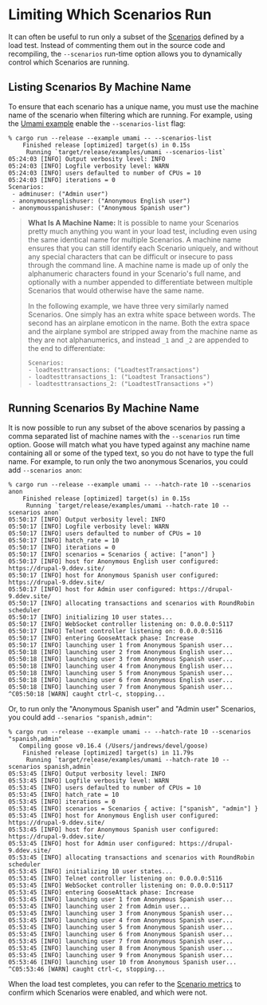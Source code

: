 # Limiting Which Scenarios Run

It can often be useful to run only a subset of the [Scenarios](../glossary.html#scenario) defined by a load test. Instead of commenting them out in the source code and recompiling, the `--scenarios` run-time option allows you to dynamically control which Scenarios are running.

## Listing Scenarios By Machine Name
To ensure that each scenario has a unique name, you must use the machine name of the scenario when filtering which are running. For example, using the [Umami example](../example/umami.html) enable the `--scenarios-list` flag:

```bash,ignore
% cargo run --release --example umami -- --scenarios-list
    Finished release [optimized] target(s) in 0.15s
     Running `target/release/examples/umami --scenarios-list`
05:24:03 [INFO] Output verbosity level: INFO
05:24:03 [INFO] Logfile verbosity level: WARN
05:24:03 [INFO] users defaulted to number of CPUs = 10
05:24:03 [INFO] iterations = 0
Scenarios:
 - adminuser: ("Admin user")
 - anonymousenglishuser: ("Anonymous English user")
 - anonymousspanishuser: ("Anonymous Spanish user")
 ```

> **What Is A Machine Name:** It is possible to name your Scenarios pretty much anything you want in your load test, including even using the same identical name for multiple Scenarios. A machine name ensures that you can still identify each Scenario uniquely, and without any special characters that can be difficult or insecure to pass through the command line. A machine name is made up of only the alphanumeric characters found in your Scenario's full name, and optionally with a number appended to differentiate between multiple Scenarios that would otherwise have the same name.
>
> In the following example, we have three very similarly named Scenarios. One simply has an extra white space between words. The second has an airplane emoticon in the name. Both the extra space and the airplane symbol are stripped away from the machine name as they are not alphanumerics, and instead `_1` and `_2` are appended to the end to differentiate:
>
> ```ignore
> Scenarios:
> - loadtesttransactions: ("LoadtestTransactions")
> - loadtesttransactions_1: ("Loadtest Transactions")
> - loadtesttransactions_2: ("LoadtestTransactions ✈️")
>
> ```

## Running Scenarios By Machine Name

It is now possible to run any subset of the above scenarios by passing a comma separated list of machine names with the `--scenarios` run time option. Goose will match what you have typed against any machine name containing all or some of the typed text, so you do not have to type the full name. For example, to run only the two anonymous Scenarios, you could add `--scenarios anon`:

```bash,ignore
% cargo run --release --example umami -- --hatch-rate 10 --scenarios anon
    Finished release [optimized] target(s) in 0.15s
     Running `target/release/examples/umami --hatch-rate 10 --scenarios anon`
05:50:17 [INFO] Output verbosity level: INFO
05:50:17 [INFO] Logfile verbosity level: WARN
05:50:17 [INFO] users defaulted to number of CPUs = 10
05:50:17 [INFO] hatch_rate = 10
05:50:17 [INFO] iterations = 0
05:50:17 [INFO] scenarios = Scenarios { active: ["anon"] }
05:50:17 [INFO] host for Anonymous English user configured: https://drupal-9.ddev.site/
05:50:17 [INFO] host for Anonymous Spanish user configured: https://drupal-9.ddev.site/
05:50:17 [INFO] host for Admin user configured: https://drupal-9.ddev.site/
05:50:17 [INFO] allocating transactions and scenarios with RoundRobin scheduler
05:50:17 [INFO] initializing 10 user states...
05:50:17 [INFO] WebSocket controller listening on: 0.0.0.0:5117
05:50:17 [INFO] Telnet controller listening on: 0.0.0.0:5116
05:50:17 [INFO] entering GooseAttack phase: Increase
05:50:17 [INFO] launching user 1 from Anonymous Spanish user...
05:50:18 [INFO] launching user 2 from Anonymous English user...
05:50:18 [INFO] launching user 3 from Anonymous Spanish user...
05:50:18 [INFO] launching user 4 from Anonymous English user...
05:50:18 [INFO] launching user 5 from Anonymous Spanish user...
05:50:18 [INFO] launching user 6 from Anonymous English user...
05:50:18 [INFO] launching user 7 from Anonymous Spanish user...
^C05:50:18 [WARN] caught ctrl-c, stopping...
```

Or, to run only the "Anonymous Spanish user" and "Admin user" Scenarios, you could add `--senarios "spanish,admin"`:

```bash,ignore
% cargo run --release --example umami -- --hatch-rate 10 --scenarios "spanish,admin"
   Compiling goose v0.16.4 (/Users/jandrews/devel/goose)
    Finished release [optimized] target(s) in 11.79s
     Running `target/release/examples/umami --hatch-rate 10 --scenarios spanish,admin`
05:53:45 [INFO] Output verbosity level: INFO
05:53:45 [INFO] Logfile verbosity level: WARN
05:53:45 [INFO] users defaulted to number of CPUs = 10
05:53:45 [INFO] hatch_rate = 10
05:53:45 [INFO] iterations = 0
05:53:45 [INFO] scenarios = Scenarios { active: ["spanish", "admin"] }
05:53:45 [INFO] host for Anonymous English user configured: https://drupal-9.ddev.site/
05:53:45 [INFO] host for Anonymous Spanish user configured: https://drupal-9.ddev.site/
05:53:45 [INFO] host for Admin user configured: https://drupal-9.ddev.site/
05:53:45 [INFO] allocating transactions and scenarios with RoundRobin scheduler
05:53:45 [INFO] initializing 10 user states...
05:53:45 [INFO] Telnet controller listening on: 0.0.0.0:5116
05:53:45 [INFO] WebSocket controller listening on: 0.0.0.0:5117
05:53:45 [INFO] entering GooseAttack phase: Increase
05:53:45 [INFO] launching user 1 from Anonymous Spanish user...
05:53:45 [INFO] launching user 2 from Admin user...
05:53:45 [INFO] launching user 3 from Anonymous Spanish user...
05:53:45 [INFO] launching user 4 from Anonymous Spanish user...
05:53:45 [INFO] launching user 5 from Anonymous Spanish user...
05:53:45 [INFO] launching user 6 from Anonymous Spanish user...
05:53:45 [INFO] launching user 7 from Anonymous Spanish user...
05:53:45 [INFO] launching user 8 from Anonymous Spanish user...
05:53:45 [INFO] launching user 9 from Anonymous Spanish user...
05:53:46 [INFO] launching user 10 from Anonymous Spanish user...
^C05:53:46 [WARN] caught ctrl-c, stopping...
```

When the load test completes, you can refer to the [Scenario metrics](./metrics.html#scenarios) to confirm which Scenarios were enabled, and which were not.
